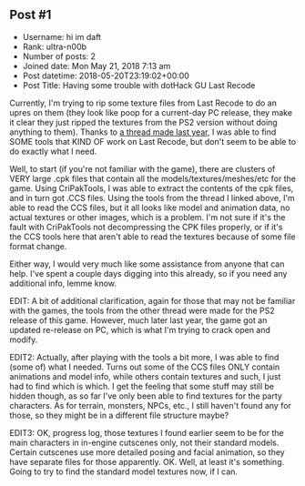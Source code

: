 ## Post #1
- Username: hi im daft
- Rank: ultra-n00b
- Number of posts: 2
- Joined date: Mon May 21, 2018 7:13 am
- Post datetime: 2018-05-20T23:19:02+00:00
- Post Title: Having some trouble with dotHack GU Last Recode

Currently, I'm trying to rip some texture files from Last Recode to do an upres on them (they look like poop for a current-day PC release, they make it clear they just ripped the textures from the PS2 version without doing anything to them). Thanks to [a thread made last year](http://forum.xentax.com/viewtopic.php?f=16&t=16010&hilit=+css), I was able to find SOME tools that KIND OF work on Last Recode, but don't seem to be able to do exactly what I need.

Well, to start (if you're not familiar with the game), there are clusters of VERY large .cpk files that contain all the models/textures/meshes/etc for the game. Using CriPakTools, I was able to extract the contents of the cpk files, and in turn got .CCS files. Using the tools from the thread I linked above, I'm able to read the CCS files, but it all looks like model and animation data, no actual textures or other images, which is a problem. I'm not sure if it's the fault with CriPakTools not decompressing the CPK files properly, or if it's the CCS tools here that aren't able to read the textures because of some file format change.

Either way, I would very much like some assistance from anyone that can help. I've spent a couple days digging into this already, so if you need any additional info, lemme know.

EDIT: A bit of additional clarification, again for those that may not be familiar with the games, the tools from the other thread were made for the PS2 release of this game. However, much later last year, the game got an updated re-release on PC, which is what I'm trying to crack open and modify.

EDIT2: Actually, after playing with the tools a bit more, I was able to find (some of) what I needed. Turns out some of the CCS files ONLY contain animations and model info, while others contain textures and such, I just had to find which is which. I get the feeling that some stuff may still be hidden though, as so far I've only been able to find textures for the party characters. As for terrain, monsters, NPCs, etc., I still haven't found any for those, so they might be in a different file structure maybe?

EDIT3: OK, progress log, those textures I found earlier seem to be for the main characters in in-engine cutscenes only, not their standard models. Certain cutscenes use more detailed posing and facial animation, so they have separate files for those apparently. OK. Well, at least it's something. Going to try to find the standard model textures now, if I can.
